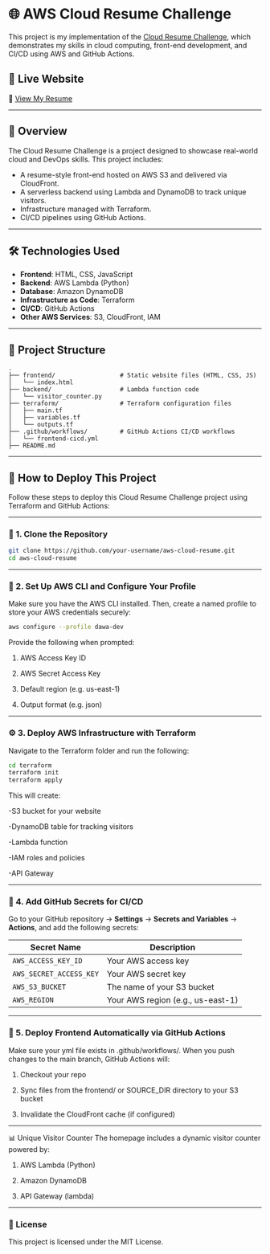 # 🌐 AWS Cloud Resume Challenge

This project is my implementation of the [Cloud Resume Challenge]([https://cloudresumechallenge.dev/](https://cloudresumechallenge.dev/docs/the-challenge/)), which demonstrates my skills in cloud computing, front-end development, and CI/CD using AWS and GitHub Actions.

## 🚀 Live Website

🔗 [View My Resume](https://dcj9qp357zcv1.cloudfront.net)  

---

## 📌 Overview

The Cloud Resume Challenge is a project designed to showcase real-world cloud and DevOps skills. This project includes:

- A resume-style front-end hosted on AWS S3 and delivered via CloudFront.
- A serverless backend using Lambda and DynamoDB to track unique visitors.
- Infrastructure managed with Terraform.
- CI/CD pipelines using GitHub Actions.

---

## 🛠️ Technologies Used

- **Frontend**: HTML, CSS, JavaScript
- **Backend**: AWS Lambda (Python)
- **Database**: Amazon DynamoDB
- **Infrastructure as Code**: Terraform
- **CI/CD**: GitHub Actions
- **Other AWS Services**: S3, CloudFront, IAM

---

## 📁 Project Structure

```plaintext
.
├── frontend/                  # Static website files (HTML, CSS, JS)
│   └── index.html
├── backend/                   # Lambda function code
│   └── visitor_counter.py
├── terraform/                 # Terraform configuration files
│   ├── main.tf
│   ├── variables.tf
│   └── outputs.tf
├── .github/workflows/         # GitHub Actions CI/CD workflows
│   └── frontend-cicd.yml
├── README.md
``` 
---

## 🧪 How to Deploy This Project

Follow these steps to deploy this Cloud Resume Challenge project using Terraform and GitHub Actions:

---

### 🔧 1. Clone the Repository

```bash
git clone https://github.com/your-username/aws-cloud-resume.git
cd aws-cloud-resume
```
---

### 🔐 2. Set Up AWS CLI and Configure Your Profile

Make sure you have the AWS CLI installed. Then, create a named profile to store your AWS credentials securely:
```bash
aws configure --profile dawa-dev
```
Provide the following when prompted:

1. AWS Access Key ID

2. AWS Secret Access Key

3. Default region (e.g. us-east-1)

4. Output format (e.g. json)

---

### ⚙️ 3. Deploy AWS Infrastructure with Terraform

Navigate to the Terraform folder and run the following:
```bash
cd terraform
terraform init
terraform apply
```

This will create:

-S3 bucket for your website

-DynamoDB table for tracking visitors

-Lambda function

-IAM roles and policies

-API Gateway

---

### 🔐 4. Add GitHub Secrets for CI/CD

Go to your GitHub repository → **Settings** → **Secrets and Variables** → **Actions**, and add the following secrets:

| Secret Name           | Description                       |
|------------------------|-----------------------------------|
| `AWS_ACCESS_KEY_ID`     | Your AWS access key               |
| `AWS_SECRET_ACCESS_KEY` | Your AWS secret key               |
| `AWS_S3_BUCKET`         | The name of your S3 bucket        |
| `AWS_REGION`            | Your AWS region (e.g., us-east-1) |


---

### 🚀 5. Deploy Frontend Automatically via GitHub Actions

Make sure your yml file exists in .github/workflows/. When you push changes to the main branch, GitHub Actions will:

1. Checkout your repo

2. Sync files from the frontend/ or SOURCE_DIR directory to your S3 bucket

3. Invalidate the CloudFront cache (if configured)

---

📊 Unique Visitor Counter
The homepage includes a dynamic visitor counter powered by:

1. AWS Lambda (Python)

2. Amazon DynamoDB

3. API Gateway (lambda)


---

### 📃 License
This project is licensed under the MIT License.




